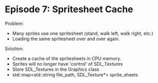 Episode 7: Spritesheet Cache
============================

Problem:

  - Many sprites use one spritesheet (stand, walk left, walk right, etc.)
  - Loading the same spritesheet over and over again.

Solution:

  - Create a cache of the spritesheets in CPU memory.
  - Sprites will no longer have 'control' of SDL\_Textures
  - Store SDL\_Textures in the Graphics class
  - std::map&lt;std::string file\_path, SDL\_Texture\*&gt; sprite\_sheets
